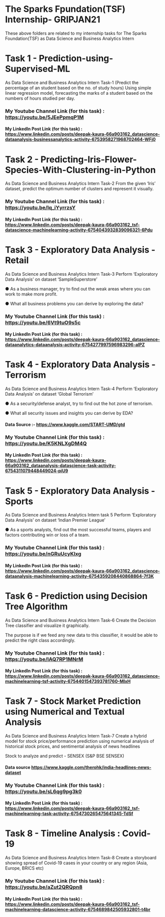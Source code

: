 # The Sparks Fpundation(TSF) Internship- GRIPJAN21
These above folders are related to my internship tasks for The Sparks Foundation(TSF) as Data Science and Business Analytics Intern

# Task 1 - Prediction-using-Supervised-ML
As Data Science and Business Analytics Intern Task-1 (Predict the percentage of an student based on the no. of study hours) Using simple linear regression model, forecasting the marks of a student based on the numbers of hours studied per day.

### My Youtube Channel Link (for this task) : https://youtu.be/5JEePpmqP1M
#### My LinkedIn Post Link (for this task) :  https://www.linkedin.com/posts/deepak-kaura-66a903162_datascience-dataanalysis-businessanalytics-activity-6753958271968702464-WFj0

# Task 2 - Predicting-Iris-Flower-Species-With-Clustering-in-Python
As Data Science and Business Analytics Intern Task-2 From the given ‘Iris’ dataset, predict the optimum number of clusters and represent it visually.
### My Youtube Channel Link (for this task) : https://youtu.be/lq_iYyrrzsY
#### My LinkedIn Post Link (for this task) :  https://www.linkedin.com/posts/deepak-kaura-66a903162_tsf-datascience-machinelearning-activity-6754043932839096321-6Pdu

# Task 3 - Exploratory Data Analysis - Retail
As Data Science and Business Analytics Intern Task-3 Perform ‘Exploratory Data Analysis’ on dataset ‘SampleSuperstore’

● As a business manager, try to find out the weak areas where you can work to make more profit.

● What all business problems you can derive by exploring the data?

### My Youtube Channel Link (for this task) : https://youtu.be/6Vt9tuO9s5c
#### My LinkedIn Post Link (for this task) :  https://www.linkedin.com/posts/deepak-kaura-66a903162_datascience-dataanalytics-dataanalysis-activity-6754277997596983296-aIPZ

# Task 4 - Exploratory Data Analysis - Terrorism
As Data Science and Business Analytics Intern Task-4 Perform ‘Exploratory Data Analysis’ on dataset ‘Global Terrorism’

● As a security/defense analyst, try to find out the hot zone of terrorism.

● What all security issues and insights you can derive by EDA?

#### Data Source :- https://www.kaggle.com/START-UMD/gtd
### My Youtube Channel Link (for this task) : https://youtu.be/K5KNLXgDM4Q
#### My LinkedIn Post Link (for this task) :  https://www.linkedin.com/posts/deepak-kaura-66a903162_dataanalysis-datascience-task-activity-6754311079448449024-piU9

# Task 5 - Exploratory Data Analysis - Sports
As Data Science and Business Analytics Intern task 5 Perform ‘Exploratory Data Analysis’ on dataset ‘Indian Premier League’

● As a sports analysts, find out the most successful teams, players and factors contributing win or loss of a team.
### My Youtube Channel Link (for this task) : https://youtu.be/nGRuUcyKlxg
#### My LinkedIn Post Link (for this task) :  https://www.linkedin.com/posts/deepak-kaura-66a903162_datascience-dataanalysis-machinelearning-activity-6754359208440868864-7f3K

# Task 6 - Prediction using Decision Tree Algorithm
As Data Science and Business Analytics Intern Task-6 Create the Decision Tree classifier and visualize it graphically.

The purpose is if we feed any new data to this classifier, it would be able to predict the right class accordingly.
### My Youtube Channel Link (for this task) : https://youtu.be/lAQ7RP1MNrM
#### My LinkedIn Post Link (for this task) :  https://www.linkedin.com/posts/deepak-kaura-66a903162_datascience-machinelearning-tsf-activity-6754401547393781760-MlxH

# Task 7 - Stock Market Prediction using Numerical and Textual Analysis
As Data Science and Business Analytics Intern Task-7 Create a hybrid model for stock price/performance prediction using numerical analysis of historical stock prices, and sentimental analysis of news headlines

Stock to analyze and predict - SENSEX (S&P BSE SENSEX)

#### Data source https://www.kaggle.com/therohk/india-headlines-news-dataset
### My Youtube Channel Link (for this task) : https://youtu.be/sL6qg9pg3k0
#### My LinkedIn Post Link (for this task) :  https://www.linkedin.com/posts/deepak-kaura-66a903162_tsf-machinelearning-task-activity-6754730265475641345-TdSf

# Task 8 - Timeline Analysis : Covid-19
As Data Science and Business Analytics Intern Task-8 Create a storyboard showing spread of Covid-19 cases in your country or any region (Asia, Europe, BRICS etc)
### My Youtube Channel Link (for this task) : https://youtu.be/aZut2QRQpn8
#### My LinkedIn Post Link (for this task) :  https://www.linkedin.com/posts/deepak-kaura-66a903162_tsf-machinelearning-datascience-activity-6754689842505932801-t4br
